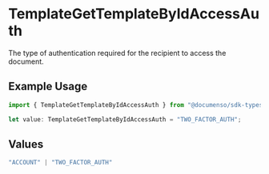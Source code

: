 # TemplateGetTemplateByIdAccessAuth

The type of authentication required for the recipient to access the document.

## Example Usage

```typescript
import { TemplateGetTemplateByIdAccessAuth } from "@documenso/sdk-typescript/models/operations";

let value: TemplateGetTemplateByIdAccessAuth = "TWO_FACTOR_AUTH";
```

## Values

```typescript
"ACCOUNT" | "TWO_FACTOR_AUTH"
```